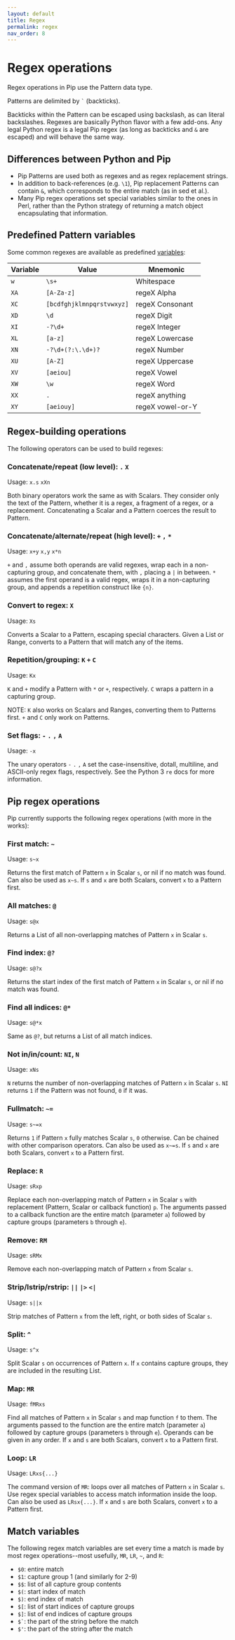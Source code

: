 ```yaml
---
layout: default
title: Regex
permalink: regex
nav_order: 8
---
```


# Regex operations

Regex operations in Pip use the Pattern data type.

Patterns are delimited by ``` ` ``` (backticks).

Backticks within the Pattern can be escaped using backslash, as can literal backslashes. Regexes are basically Python flavor with a few add-ons. Any legal Python regex is a legal Pip regex (as long as backticks and `&` are escaped) and will behave the same way.

## Differences between Python and Pip

 - Pip Patterns are used both as regexes and as regex replacement strings.
 - In addition to back-references (e.g. `\1`), Pip replacement Patterns can contain `&`, which corresponds to the entire match (as in sed et al.).
 - Many Pip regex operations set special variables similar to the ones in Perl, rather than the Python strategy of returning a match object encapsulating that information.

## Predefined Pattern variables

Some common regexes are available as predefined [variables](vars):

Variable | Value                     | Mnemonic
-------- | ------------------------- | ----------------
`w`      | `\s+`                     | Whitespace
`XA`     | `[A-Za-z]`                | regeX Alpha
`XC`     | `[bcdfghjklmnpqrstvwxyz]` | regeX Consonant
`XD`     | `\d`                      | regeX Digit
`XI`     | `-?\d+`                   | regeX Integer
`XL`     | `[a-z]`                   | regeX Lowercase
`XN`     | `-?\d+(?:\.\d+)?`         | regeX Number
`XU`     | `[A-Z]`                   | regeX Uppercase
`XV`     | `[aeiou]`                 | regeX Vowel
`XW`     | `\w`                      | regeX Word
`XX`     | `.`                       | regeX anything
`XY`     | `[aeiouy]`                | regeX vowel-or-Y

## Regex-building operations

The following operators can be used to build regexes:

### Concatenate/repeat (low level): `.` `X`

Usage: `x.s` `xXn`

Both binary operators work the same as with Scalars. They consider only the text of the Pattern, whether it is a regex, a fragment of a regex, or a replacement. Concatenating a Scalar and a Pattern coerces the result to Pattern.

### Concatenate/alternate/repeat (high level): `+` `,` `*`

Usage: `x+y` `x,y` `x*n`

`+` and `,` assume both operands are valid regexes, wrap each in a non-capturing group, and concatenate them, with `,` placing a `|` in between. `*` assumes the first operand is a valid regex, wraps it in a non-capturing group, and appends a repetition construct like `{n}`.

### Convert to regex: `X`

Usage: `Xs`

Converts a Scalar to a Pattern, escaping special characters. Given a List or Range, converts to a Pattern that will match any of the items.

### Repetition/grouping: `K` `+` `C`

Usage: `Kx`

`K` and `+` modify a Pattern with `*` or `+`, respectively. `C` wraps a pattern in a capturing group.

NOTE: `K` also works on Scalars and Ranges, converting them to Patterns first. `+` and `C` only work on Patterns.

### Set flags: `-` `.` `,` `A`

Usage: `-x`

The unary operators `-` `.` `,` `A` set the case-insensitive, dotall, multiline, and ASCII-only regex flags, respectively. See the Python 3 `re` docs for more information.
 
## Pip regex operations

Pip currently supports the following regex operations (with more in the works):

### First match: `~`

Usage: `s~x`

Returns the first match of Pattern `x` in Scalar `s`, or nil if no match was found. Can also be used as `x~s`. If `s` and `x` are both Scalars, convert `x` to a Pattern first.

### All matches: `@`

Usage: `s@x`

Returns a List of all non-overlapping matches of Pattern `x` in Scalar `s`.

### Find index: `@?`

Usage: `s@?x`

Returns the start index of the first match of Pattern `x` in Scalar `s`, or nil if no match was found.

### Find all indices: `@*`

Usage: `s@*x`

Same as `@?`, but returns a List of all match indices.

### Not in/in/count: `NI`, `N`

Usage: `xNs`

`N` returns the number of non-overlapping matches of Pattern `x` in Scalar `s`. `NI` returns `1` if the Pattern was not found, `0` if it was.

### Fullmatch: `~=`

Usage: `s~=x`

Returns `1` if Pattern `x` fully matches Scalar `s`, `0` otherwise. Can be chained with other comparison operators. Can also be used as `x~=s`. If `s` and `x` are both Scalars, convert `x` to a Pattern first.

### Replace: `R`

Usage: `sRxp`

Replace each non-overlapping match of Pattern `x` in Scalar `s` with replacement (Pattern, Scalar or callback function) `p`. The arguments passed to a callback function are the entire match (parameter `a`) followed by capture groups (parameters `b` through `e`).

### Remove: `RM`

Usage: `sRMx`

Remove each non-overlapping match of Pattern `x` from Scalar `s`.

### Strip/lstrip/rstrip: `||` `|>` `<|`

Usage: `s||x`

Strip matches of Pattern `x` from the left, right, or both sides of Scalar `s`.

### Split: `^`

Usage: `s^x`

Split Scalar `s` on occurrences of Pattern `x`. If `x` contains capture groups, they are included in the resulting List.

### Map: `MR`

Usage: `fMRxs`

Find all matches of Pattern `x` in Scalar `s` and map function `f` to them. The arguments passed to the function are the entire match (parameter `a`) followed by capture groups (parameters `b` through `e`). Operands can be given in any order. If `x` and `s` are both Scalars, convert `x` to a Pattern first.

### Loop: `LR`

Usage: `LRxs{...}`

The command version of `MR`: loops over all matches of Pattern `x` in Scalar `s`. Use regex special variables to access match information inside the loop. Can also be used as `LRsx{...}`. If `x` and `s` are both Scalars, convert `x` to a Pattern first.

## Match variables

The following regex match variables are set every time a match is made by most regex operations--most usefully, `MR`, `LR`, `~`, and `R`:

- `$0`: entire match
- `$1`: capture group 1 (and similarly for 2-9)
- `$$`: list of all capture group contents
- `$(`: start index of match
- `$)`: end index of match
- `$[`: list of start indices of capture groups
- `$]`: list of end indices of capture groups
- <code>$`</code>: the part of the string before the match
- `$'`: the part of the string after the match
